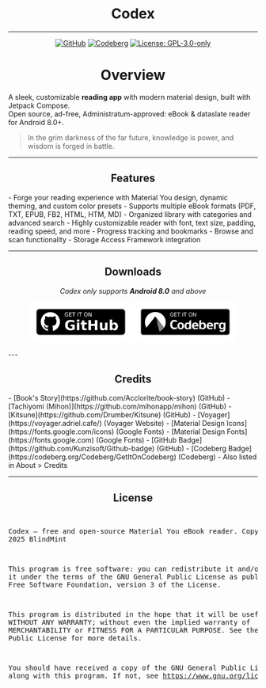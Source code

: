 <!------------ Header ------------>

<div align="center">
   <h1>Codex</h1>
</div>

---

<!------------ Badges ------------>

<div align="center">

<a href="">[![GitHub](https://img.shields.io/github/release/BlindMint/codex.svg?labelColor=27303D&color=3f719b&label=GitHub&logo=GitHub)](https://github.com/BlindMint/codex/releases)</a>
<a href="">[![Codeberg](https://img.shields.io/badge/Latest-3f9b9b?label=Codeberg&labelColor=27303D&logo=codeberg)](https://codeberg.org/BlindMint/codex/releases)</a>
<a href="">[![License: GPL-3.0-only](https://img.shields.io/badge/GPL--3.0--only-9b3f57?label=License&labelColor=27303D)](LICENSE)</a>

</div>

<!------------ Overview ------------>

<div align="center">
<h1>Overview</h1>
</div>

A sleek, customizable **reading app** with modern material design, built with Jetpack Compose.  
Open source, ad-free, Administratum-approved: eBook & dataslate reader for Android 8.0+.  

> In the grim darkness of the far future, knowledge is power, and wisdom is forged in battle.

---

<!------------ Features ------------>
<div align="center">
<h2>Features</h2>
</div>
- Forge your reading experience with Material You design, dynamic theming, and custom color presets
- Supports multiple eBook formats (PDF, TXT, EPUB, FB2, HTML, HTM, MD)
- Organized library with categories and advanced search
- Highly customizable reader with font, text size, padding, reading speed, and more
- Progress tracking and bookmarks
- Browse and scan functionality
- Storage Access Framework integration

---

<!------------ Download guide ------------>
<div align="center">
<h2>Downloads</h2>

_Codex only supports **Android 8.0** and above_
</div>
<div align="center">

[<img src="https://raw.githubusercontent.com/Kunzisoft/Github-badge/main/get-it-on-github.png" alt='Get it on GitHub' height="80">](https://github.com/BlindMint/codex/releases/latest)
[<img src="https://raw.githubusercontent.com/BlindMint/codex/master/fastlane/metadata/android/en-US/images/codeberg-badge.png" alt='Get it on Codeberg' height="80">](https://codeberg.org/BlindMint/codex/releases)

</div>
---

<!------------ Credits and License ------------>
<div align="center">
<h2>Credits</h2>
</div>
- [Book's Story](https://github.com/Acclorite/book-story) (GitHub)  
- [Tachiyomi (Mihon)](https://github.com/mihonapp/mihon) (GitHub)  
- [Kitsune](https://github.com/Drumber/Kitsune) (GitHub)  
- [Voyager](https://voyager.adriel.cafe/) (Voyager Website)  
- [Material Design Icons](https://fonts.google.com/icons) (Google Fonts)  
- [Material Design Fonts](https://fonts.google.com) (Google Fonts)  
- [GitHub Badge](https://github.com/Kunzisoft/Github-badge) (GitHub)  
- [Codeberg Badge](https://codeberg.org/Codeberg/GetItOnCodeberg) (Codeberg)  
- Also listed in About > Credits  

---
<div align="center">
<h2>License</h2>
</div>
<div>
  <pre>

Codex — free and open-source Material You eBook reader.
Copyright (C) 2025 BlindMint

This program is free software: you can redistribute it and/or modify
it under the terms of the GNU General Public License as published by
the Free Software Foundation, version 3 of the License.

This program is distributed in the hope that it will be useful,
but WITHOUT ANY WARRANTY; without even the implied warranty of
MERCHANTABILITY or FITNESS FOR A PARTICULAR PURPOSE. See the
GNU General Public License for more details.

You should have received a copy of the GNU General Public License
along with this program. If not, see <https://www.gnu.org/licenses/>.
  </pre>
</div>
